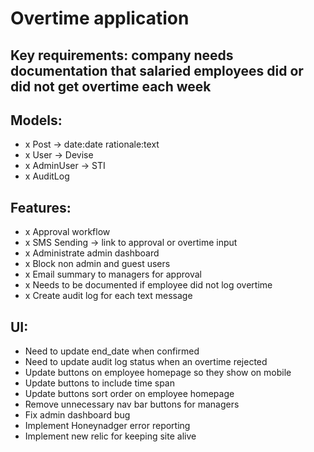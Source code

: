 # Overtime application

## Key requirements: company needs documentation that salaried employees did or did not get overtime each week

## Models:
- x Post -> date:date rationale:text
- x User -> Devise
- x AdminUser -> STI
- x AuditLog

## Features:
- x Approval workflow
- x SMS Sending -> link to approval or overtime input
- x Administrate admin dashboard
- x Block non admin and guest users
- x Email summary to managers for approval
- x Needs to be documented if employee did not log overtime
- x Create audit log for each text message

## UI:
- Need to update end_date when confirmed
- Need to update audit log status when an overtime rejected
- Update buttons on employee homepage so they show on mobile
- Update buttons to include time span
- Update buttons sort order on employee homepage
- Remove unnecessary nav bar buttons for managers
- Fix admin dashboard bug
- Implement Honeynadger error reporting
- Implement new relic for keeping site alive
